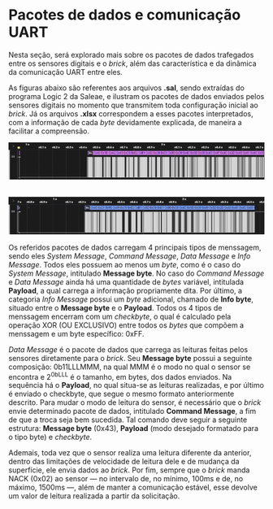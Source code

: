 # Pacotes de dados e comunicação UART

Nesta seção, será explorado mais sobre os pacotes de dados trafegados entre os sensores digitais e o *brick*, além das característica e da dinâmica da comunicação UART entre eles. 

As figuras abaixo são referentes aos arquivos **.sal**, sendo extraídas do programa Logic 2 da Saleae, e ilustram os pacotes de dados enviados pelos sensores digitais no momento que transmitem toda configuração inicial ao *brick*. Já os arquivos **.xlsx** correspondem a esses pacotes interpretados, com a informação de cada *byte* devidamente explicada, de maneira a facilitar a compreensão. 

![](/Images/DataPackage_Colorsensor.png)

<div class="container">
    <div class="imagem">
        <img src="">    
    </div>
    <div class="imagem">
        <img src="/Images/DataPackage_IRsensor.png">
    </div> 
</div>

Os referidos pacotes de dados carregam 4 principais tipos de menssagem, sendo eles *System Message*, *Command Message*, *Data Message* e *Info Message*. Todos eles possuem ao menos um *byte*, como é o caso do *System Message*, intitulado **Message byte**. No caso do *Command Message* e *Data Message* ainda há uma quantidade de *bytes* variável, intitulada **Payload**, a qual carrega a informação propriamente dita. Por último, a categoria *Info Message* possui um *byte* adicional, chamado de **Info byte**, situado entre o **Message byte** e o **Payload**. Todos os 4 tipos de menssagem encerram com um *checkbyte*, o qual é calculado pela operação XOR (OU EXCLUSIVO) entre todos os *bytes* que compõem a menssagem e um byte específico: 0xFF.

*Data Message* é o pacote de dados que carrega as leituras feitas pelos sensores diretamente para o *brick*. Seu **Message byte** possui a seguinte composição: 0b11LLLMMM, na qual MMM é o modo no qual o sensor se encontra e 2<sup>0bLLL</sup> é o tamanho, em bytes, dos dados enviados. Na sequência há o **Payload**, no qual situa-se as leituras realizadas, e por último é enviado o checkbyte, que segue o mesmo formato anteriormente descrito. Para mudar o modo de leitura do sensor, é necessário que o *brick* envie determinado pacote de dados, intitulado **Command Message**, a fim de que a troca seja bem sucedida. Tal comando deve seguir a seguinte estrutura: **Message byte** (0x43), **Payload** (modo desejado formatado para o tipo byte) e *checkbyte*.

Ademais, toda vez que o sensor realiza uma leitura diferente da anterior, dentro das limitações de velocidade de leitura dele e de mudança da superfície, ele envia dados ao *brick*. Por fim, sempre que o *brick* manda NACK (0x02) ao sensor — no intervalo de, no mínimo, 100ms e de, no máximo, 1500ms —, além de manter a comunicação estável, esse devolve um valor de leitura realizada a partir da solicitação. 


